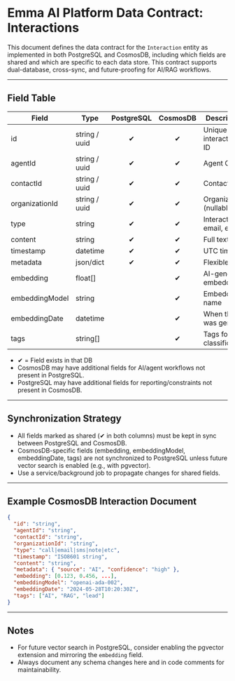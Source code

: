 # Emma AI Platform Data Contract: Interactions

This document defines the data contract for the `Interaction` entity as implemented in both PostgreSQL and CosmosDB, including which fields are shared and which are specific to each data store. This contract supports dual-database, cross-sync, and future-proofing for AI/RAG workflows.

---

## Field Table

| Field            | Type           | PostgreSQL | CosmosDB | Description / Notes                  |
|------------------|----------------|:----------:|:--------:|--------------------------------------|
| id               | string / uuid  |     ✔      |    ✔     | Unique interaction/document ID       |
| agentId          | string / uuid  |     ✔      |    ✔     | Agent GUID                          |
| contactId        | string / uuid  |     ✔      |    ✔     | Contact GUID                        |
| organizationId   | string / uuid  |     ✔      |    ✔     | Organization GUID (nullable)        |
| type             | string         |     ✔      |    ✔     | Interaction type (call, email, etc.)|
| content          | string         |     ✔      |    ✔     | Full text content                   |
| timestamp        | datetime       |     ✔      |    ✔     | UTC timestamp                       |
| metadata         | json/dict      |     ✔      |    ✔     | Flexible metadata                   |
| embedding        | float[]        |            |    ✔     | AI-generated embedding vector        |
| embeddingModel   | string         |            |    ✔     | Embedding model name                |
| embeddingDate    | datetime       |            |    ✔     | When the embedding was generated     |
| tags             | string[]       |            |    ✔     | Tags for AI/RAG/lead classification |

- ✔ = Field exists in that DB
- CosmosDB may have additional fields for AI/agent workflows not present in PostgreSQL.
- PostgreSQL may have additional fields for reporting/constraints not present in CosmosDB.

---

## Synchronization Strategy

- All fields marked as shared (✔ in both columns) must be kept in sync between PostgreSQL and CosmosDB.
- CosmosDB-specific fields (embedding, embeddingModel, embeddingDate, tags) are not synchronized to PostgreSQL unless future vector search is enabled (e.g., with pgvector).
- Use a service/background job to propagate changes for shared fields.

---

## Example CosmosDB Interaction Document

```json
{
  "id": "string",
  "agentId": "string",
  "contactId": "string",
  "organizationId": "string",
  "type": "call|email|sms|note|etc",
  "timestamp": "ISO8601 string",
  "content": "string",
  "metadata": { "source": "AI", "confidence": "high" },
  "embedding": [0.123, 0.456, ...],
  "embeddingModel": "openai-ada-002",
  "embeddingDate": "2024-05-28T10:20:30Z",
  "tags": ["AI", "RAG", "lead"]
}
```

---

## Notes
- For future vector search in PostgreSQL, consider enabling the pgvector extension and mirroring the `embedding` field.
- Always document any schema changes here and in code comments for maintainability.
